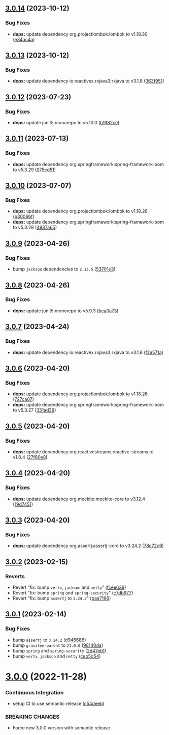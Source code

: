 ## [3.0.14](https://github.com/gravitee-io/gravitee-bom/compare/3.0.13...3.0.14) (2023-10-12)


### Bug Fixes

* **deps:** update dependency org.projectlombok:lombok to v1.18.30 ([e34ac4a](https://github.com/gravitee-io/gravitee-bom/commit/e34ac4a05841b360771ae08962f93ba907812023))

## [3.0.13](https://github.com/gravitee-io/gravitee-bom/compare/3.0.12...3.0.13) (2023-10-12)


### Bug Fixes

* **deps:** update dependency io.reactivex.rxjava3:rxjava to v3.1.8 ([363f951](https://github.com/gravitee-io/gravitee-bom/commit/363f951abe75bc984924bd10cf9c6f819303f429))

## [3.0.12](https://github.com/gravitee-io/gravitee-bom/compare/3.0.11...3.0.12) (2023-07-23)


### Bug Fixes

* **deps:** update junit5 monorepo to v5.10.0 ([b1982ce](https://github.com/gravitee-io/gravitee-bom/commit/b1982ce6ea077a0a53db64c631233733888be387))

## [3.0.11](https://github.com/gravitee-io/gravitee-bom/compare/3.0.10...3.0.11) (2023-07-13)


### Bug Fixes

* **deps:** update dependency org.springframework:spring-framework-bom to v5.3.29 ([075cd51](https://github.com/gravitee-io/gravitee-bom/commit/075cd51eee7de0eb29fb0f8f75ae9d53c9d59754))

## [3.0.10](https://github.com/gravitee-io/gravitee-bom/compare/3.0.9...3.0.10) (2023-07-07)


### Bug Fixes

* **deps:** update dependency org.projectlombok:lombok to v1.18.28 ([b3006bf](https://github.com/gravitee-io/gravitee-bom/commit/b3006bfbb1c01c04c29579f45f9146f7eb5de806))
* **deps:** update dependency org.springframework:spring-framework-bom to v5.3.28 ([4987a65](https://github.com/gravitee-io/gravitee-bom/commit/4987a652985684ee1c47711c23c283e38a2a75e5))

## [3.0.9](https://github.com/gravitee-io/gravitee-bom/compare/3.0.8...3.0.9) (2023-04-26)


### Bug Fixes

* bump `jackson` dependencies to `2.13.5` ([53701e3](https://github.com/gravitee-io/gravitee-bom/commit/53701e37651c0fada02262a3679f12c06330be69))

## [3.0.8](https://github.com/gravitee-io/gravitee-bom/compare/3.0.7...3.0.8) (2023-04-26)


### Bug Fixes

* **deps:** update junit5 monorepo to v5.9.3 ([bca0a73](https://github.com/gravitee-io/gravitee-bom/commit/bca0a732e90dfa232c9ded3a3f6b626bca148632))

## [3.0.7](https://github.com/gravitee-io/gravitee-bom/compare/3.0.6...3.0.7) (2023-04-24)


### Bug Fixes

* **deps:** update dependency io.reactivex.rxjava3:rxjava to v3.1.6 ([f2a571a](https://github.com/gravitee-io/gravitee-bom/commit/f2a571a51d41c9b7c0669a02693ba363890677cc))

## [3.0.6](https://github.com/gravitee-io/gravitee-bom/compare/3.0.5...3.0.6) (2023-04-20)


### Bug Fixes

* **deps:** update dependency org.projectlombok:lombok to v1.18.26 ([727ca07](https://github.com/gravitee-io/gravitee-bom/commit/727ca07a998fe87fd17807bf3275cfc47194813b))
* **deps:** update dependency org.springframework:spring-framework-bom to v5.3.27 ([331ad39](https://github.com/gravitee-io/gravitee-bom/commit/331ad39af715f56cce21d0ebb1516c2e541fae5a))

## [3.0.5](https://github.com/gravitee-io/gravitee-bom/compare/3.0.4...3.0.5) (2023-04-20)


### Bug Fixes

* **deps:** update dependency org.reactivestreams:reactive-streams to v1.0.4 ([27f80e8](https://github.com/gravitee-io/gravitee-bom/commit/27f80e8b5cfe54b18a754b80dee7b04ca562b0ee))

## [3.0.4](https://github.com/gravitee-io/gravitee-bom/compare/3.0.3...3.0.4) (2023-04-20)


### Bug Fixes

* **deps:** update dependency org.mockito:mockito-core to v3.12.4 ([19d7451](https://github.com/gravitee-io/gravitee-bom/commit/19d7451ea01d5a6a6880dcc8d8869e733c556063))

## [3.0.3](https://github.com/gravitee-io/gravitee-bom/compare/3.0.2...3.0.3) (2023-04-20)


### Bug Fixes

* **deps:** update dependency org.assertj:assertj-core to v3.24.2 ([78c72c9](https://github.com/gravitee-io/gravitee-bom/commit/78c72c95627724904e52bd31eea951e208f6ea54))

## [3.0.2](https://github.com/gravitee-io/gravitee-bom/compare/3.0.1...3.0.2) (2023-02-15)


### Reverts

* Revert "fix: bump `vertx`, `jackson` and `netty`" ([fcee639](https://github.com/gravitee-io/gravitee-bom/commit/fcee639c4fb5e8321f2a79885ea7b7e528b6c83d))
* Revert "fix: bump `spring` and `spring-security`" ([c7db977](https://github.com/gravitee-io/gravitee-bom/commit/c7db977b9940da743119c7e90f896eadb184ec1e))
* Revert "fix: bump `assertj` to `3.24.2`" ([baa7196](https://github.com/gravitee-io/gravitee-bom/commit/baa7196648d1c5b95c6615531606c6366c44b840))

## [3.0.1](https://github.com/gravitee-io/gravitee-bom/compare/3.0.0...3.0.1) (2023-02-14)


### Bug Fixes

* bump `assertj` to `3.24.2` ([d946686](https://github.com/gravitee-io/gravitee-bom/commit/d946686e3aeb8add9a2ae21c268674b1dfaa67e1))
* bump `gravitee-parent` to `21.0.0` ([98140da](https://github.com/gravitee-io/gravitee-bom/commit/98140da3212e205339db4157ad83e8282dca879b))
* bump `spring` and `spring-security` ([2d47eb1](https://github.com/gravitee-io/gravitee-bom/commit/2d47eb12ce8cd3a717d5d72a2b255daef4e4c869))
* bump `vertx`, `jackson` and `netty` ([ceb5d54](https://github.com/gravitee-io/gravitee-bom/commit/ceb5d54fa31108f37b42c988a09590f84c08b5c1))

# [3.0.0](https://github.com/gravitee-io/gravitee-bom/compare/2.9.0...3.0.0) (2022-11-28)


### Continuous Integration

* setup CI to use semantic release ([c54deeb](https://github.com/gravitee-io/gravitee-bom/commit/c54deeb7347db423bef5563804a0769a576bf0f7))


### BREAKING CHANGES

* Force new 3.0.0 version with semantic release
